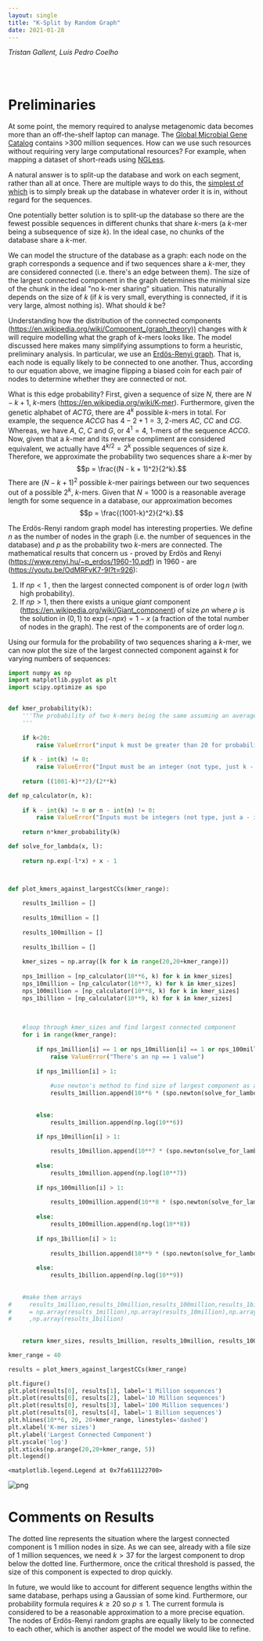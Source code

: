 ```yaml
---
layout: single
title: "K-Split by Random Graph"
date: 2021-01-28
---
```

<style>
div.caption {
    font-size: small;
    color: #333333;
    padding-bottom:1em;
    padding-left:1em;
    padding-right:1em;
    padding-top:0em;
}
</style>

_Tristan Gallent, Luis Pedro Coelho_

<div style="padding: 1em" markdown="1">

</div>


# Preliminaries

At some point, the memory required to analyse metagenomic data <!--LPC: link to some resource on metagenomic data.--> becomes more than an off-the-shelf laptop can manage. The [Global Microbial Gene Catalog](http://gmgc.embl.de/download.cgi) contains >300 million sequences. How can we use such resources without requiring very large computational resources? For example, when mapping a dataset of short-reads using [NGLess](http://ngless.embl.de/).

A natural answer is to split-up the database and work on each segment, rather than all at once. There are multiple ways to do this, the [simplest of which](http://ngless.embl.de/Mapping.html#low-memory-mode) is to simply break up the database in whatever order it is in, without regard for the sequences.

One potentially better solution is to split-up the database so there are the fewest possible sequences in different chunks that share $k$-mers (a $k$-mer being a subsequence of size $k$). In the ideal case, no chunks of the database share a $k$-mer.

We can model the structure of the database as a graph: each node on the graph corresponds a sequence and if two sequences share a $k$-mer, they are considered connected (i.e. there's an edge between them). The size of the largest connected component in the graph determines the minimal size of the chunk in the ideal "no k-mer sharing" situation. This naturally depends on the size of $k$ (if $k$ is very small, everything is connected, if it is very large, almost nothing is). What should $k$ be?

Understanding how the distribution of the connected components (https://en.wikipedia.org/wiki/Component_(graph_theory)) changes with $k$ will require modelling what the graph of $k$-mers looks like.  The model discussed here makes many simplifying assumptions to form a heuristic, preliminary analysis. In particular, we use an [Erdös-Renyi graph](https://en.wikipedia.org/wiki/Erd%C5%91s%E2%80%93R%C3%A9nyi_model). That is, each node is equally likely to be connected to one another. Thus, according to our equation above, we imagine flipping a biased coin for each pair of nodes to determine whether they are connected or not.

What is this edge probability? First, given a sequence of size $N$, there are $N - k + 1$, $k$-mers (https://en.wikipedia.org/wiki/K-mer). Furthermore, given the genetic alphabet of $ACTG$, there are $4^k$ possible $k$-mers in total. For example, the sequence $ACCG$ has $4 - 2 + 1 = 3$, $2$-mers $AC$, $CC$ and $CG$. Whereas, we have $A$, $C$, $C$ and $G$, or $4^1 = 4$, $1$-mers of the sequence $ACCG$. Now, given that a $k$-mer and its reverse compliment are considered equivalent, we actually have $4^{k/2} = 2^k$ possible sequences of size $k$. Therefore, we approximate the probability two sequences share a $k$-mer by $$p = \frac{(N - k + 1)^2}{2^k}.$$ There are $(N - k + 1)^2$ possible $k$-mer pairings between our two sequences out of a possible $2^k$, $k$-mers. Given that $N = 1000$ is a reasonable average length for some sequence in a database, our approximation becomes $$p = \frac{(1001-k)^2}{2^k}.$$

The Erdös-Renyi random graph model has interesting properties. We define $n$ as the number of nodes in the graph (i.e. the number of sequences in the database) and $p$ as the probability two $k$-mers are connected. The mathematical results that concern us - proved by Erdös and Renyi (https://www.renyi.hu/~p_erdos/1960-10.pdf) in 1960 - are (https://youtu.be/OdMRFvK7-9I?t=926):
1. If $np<1$ , then the largest connected component is of order $\log n$ (with high probability).
2. If $np>1$, then there exists a unique *giant* component (https://en.wikipedia.org/wiki/Giant_component) of size $\rho n$ where $\rho$ is the solution in $(0,1)$ to $\exp(-npx) = 1-x$ (a fraction of the total number of nodes in the graph). The rest of the components are of order $\log n$. 

Using our formula for the probability of two sequences sharing a $k$-mer, we can now plot the size of the largest connected component against $k$ for varying numbers of sequences:


```python
import numpy as np
import matplotlib.pyplot as plt
import scipy.optimize as spo


def kmer_probability(k): 
    '''The probability of two k-mers being the same assuming an average length of 1000
    '''
    
    if k<20:
        raise ValueError("input k must be greater than 20 for probability to be less than 1")
        
    if k - int(k) != 0:
        raise ValueError("Input must be an integer (not type, just k - int_part(k) == 0)")
        
    return ((1001-k)**2)/(2**k)

def np_calculator(n, k):
    
    if k - int(k) != 0 or n - int(n) != 0:
        raise ValueError("Inputs must be integers (not type, just a - int_part(a) == 0)")
    
    return n*kmer_probability(k)

def solve_for_lambda(x, l):
    
    return np.exp(-l*x) + x - 1



def plot_kmers_against_largestCCs(kmer_range):
    
    results_1million = []
    
    results_10million = []
    
    results_100million = []
    
    results_1billion = []
    
    kmer_sizes = np.array([k for k in range(20,20+kmer_range)])
    
    nps_1million = [np_calculator(10**6, k) for k in kmer_sizes]
    nps_10million = [np_calculator(10**7, k) for k in kmer_sizes]
    nps_100million = [np_calculator(10**8, k) for k in kmer_sizes]
    nps_1billion = [np_calculator(10**9, k) for k in kmer_sizes]
    
    
    
    #loop through kmer_sizes and find largest connected component
    for i in range(kmer_range):
        
        if nps_1million[i] == 1 or nps_10million[i] == 1 or nps_100million[i] == 1 or nps_1billion[i] == 1:
            raise ValueError("There's an np == 1 value")
        
        if nps_1million[i] > 1:
            
            #use newton's method to find size of largest component as a fraction of total number of nodes
            results_1million.append(10**6 * (spo.newton(solve_for_lambda,1.5,args=[nps_1million[i]])))
            
            
        else:
            results_1million.append(np.log(10**6))
        
        if nps_10million[i] > 1:

            results_10million.append(10**7 * (spo.newton(solve_for_lambda,1.5,args=[nps_10million[i]])))
            
        else:
            results_10million.append(np.log(10**7))
            
        if nps_100million[i] > 1:
            
            results_100million.append(10**8 * (spo.newton(solve_for_lambda,1.5,args=[nps_100million[i]])))
            
        else:
            results_100million.append(np.log(10**8))
            
        if nps_1billion[i] > 1:
            
            results_1billion.append(10**9 * (spo.newton(solve_for_lambda,1.5,args=[nps_1billion[i]])))
            
        else:
            results_1billion.append(np.log(10**9))
            
    
    #make them arrays
#     results_1million,results_10million,results_100million,results_1billion\
#     = np.array(results_1million),np.array(results_10million),np.array(results_100million)\
#     ,np.array(results_1billion)
    
    
    return kmer_sizes, results_1million, results_10million, results_100million, results_1billion

kmer_range = 40

results = plot_kmers_against_largestCCs(kmer_range)

plt.figure()
plt.plot(results[0], results[1], label='1 Million sequences')
plt.plot(results[0], results[2], label='10 Million sequences')
plt.plot(results[0], results[3], label='100 Million sequences')
plt.plot(results[0], results[4], label='1 Billion sequences')
plt.hlines(10**6, 20, 20+kmer_range, linestyles='dashed')
plt.xlabel('K-mer sizes')
plt.ylabel('Largest Connected Component')
plt.yscale('log')
plt.xticks(np.arange(20,20+kmer_range, 5))
plt.legend()
```




    <matplotlib.legend.Legend at 0x7fa611122700>




![png](K-Split_files/K-Split_1_1.png)


# Comments on Results

The dotted line represents the situation where the largest connected component is $1$ million nodes in size. As we can see, already with a file size of $1$ million sequences, we need $k > 37$ for the largest component to drop below the dotted line. Furthermore, once the critical threshold is passed, the size of this component is expected to drop quickly.

In future, we would like to account for different sequence lengths within the same database, perhaps using a Gaussian of some kind. Furthermore, our probability formula requires $k \geq 20$ so $p \leq 1$. The current formula is considered to be a reasonable approximation to a more precise equation. The nodes of Erdös-Renyi random graphs are equally likely to be connected to each other, which is another aspect of the model we would like to refine.


```python

```
